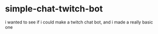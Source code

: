 # simple-chat-twitch-bot
i wanted to see if i could make a twitch chat bot, and i made a really basic one
